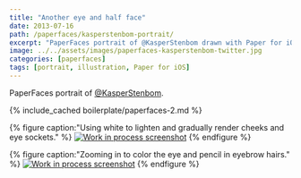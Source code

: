 ```yaml
---
title: "Another eye and half face"
date: 2013-07-16
path: /paperfaces/kasperstenbom-portrait/
excerpt: "PaperFaces portrait of @KasperStenbom drawn with Paper for iOS on an iPad."
image: ../../assets/images/paperfaces-kasperstenbom-twitter.jpg
categories: [paperfaces]
tags: [portrait, illustration, Paper for iOS]
---
```


PaperFaces portrait of [@KasperStenbom](https://twitter.com/KasperStenbom).

{% include_cached boilerplate/paperfaces-2.md %}

{% figure caption:"Using white to lighten and gradually render cheeks and eye sockets." %}
[![Work in process screenshot](../../assets/images/paperfaces-kasperstenbom-process-1-600.jpg)](../../assets/images/paperfaces-kasperstenbom-process-1-lg.jpg)
{% endfigure %}

{% figure caption:"Zooming in to color the eye and pencil in eyebrow hairs." %}
[![Work in process screenshot](../../assets/images/paperfaces-kasperstenbom-process-2-600.jpg)](../../assets/images/paperfaces-kasperstenbom-process-2-lg.jpg)
{% endfigure %}
